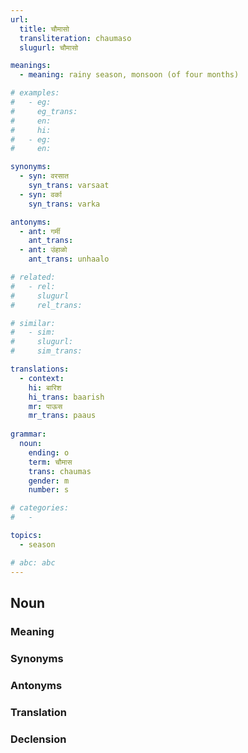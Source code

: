 ```yaml
---
url: 
  title: चौमासो
  transliteration: chaumaso
  slugurl: चौमासो

meanings:
  - meaning: rainy season, monsoon (of four months) 

# examples:
#   - eg:
#     eg_trans: 
#     en:
#     hi:
#   - eg:
#     en:

synonyms:
  - syn: वरसात
    syn_trans: varsaat
  - syn: वर्का
    syn_trans: varka

antonyms:
  - ant: गर्मी
    ant_trans: 
  - ant: उंहाळो
    ant_trans: unhaalo

# related:
#   - rel:
#     slugurl
#     rel_trans: 

# similar:
#   - sim: 
#     slugurl:
#     sim_trans:

translations:
  - context:
    hi: बारिश
    hi_trans: baarish
    mr: पाऊस
    mr_trans: paaus
    
grammar:
  noun:
    ending: o
    term: चौमास
    trans: chaumas
    gender: m 
    number: s

# categories:
#   -

topics:
  - season

# abc: abc   
---
```


## Noun
<!-- <fos :grammar="grammar" :url="url"></fos> -->

### Meaning
<meaning :meanings="meanings" :url="url"></meaning>

<!-- ### Examples
<eg :eg="examples" :url="url"></eg> -->

### Synonyms
<syn :syn="synonyms" :url="url"></syn>

### Antonyms
<ant :ant="antonyms" :url="url"></ant>

### Translation
<translation :translation="translations" :url="url"></translation>

### Declension
<noun-decl :grammar="grammar" :url="url"></noun-decl>

<!-- ### Related
<related :related="related" :url="url"></related> -->

<!-- ### Similar
<similar :similar="similar" :url="url"></similar> -->
